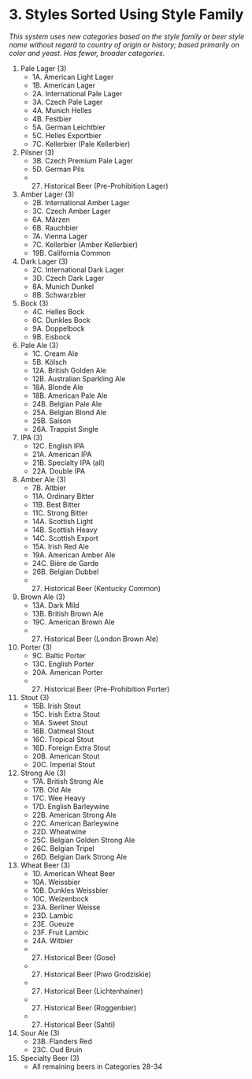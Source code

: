 # 3. Styles Sorted Using Style Family

_This system uses new categories based on the style family or beer style name without regard to country of origin or history; based primarily on color and yeast. Has fewer, broader categories._

1. Pale Lager (3)
    - 1A. American Light Lager
    - 1B. American Lager
    - 2A. International Pale Lager
    - 3A. Czech Pale Lager
    - 4A. Munich Helles
    - 4B. Festbier
    - 5A. German Leichtbier
    - 5C. Helles Exportbier
    - 7C. Kellerbier (Pale Kellerbier)
1. Pilsner (3)
    - 3B. Czech Premium Pale Lager
    - 5D. German Pils
    - 27. Historical Beer (Pre-Prohibition Lager)
1. Amber Lager (3)
    - 2B. International Amber Lager
    - 3C. Czech Amber Lager
    - 6A. Märzen
    - 6B. Rauchbier
    - 7A. Vienna Lager
    - 7C. Kellerbier (Amber Kellerbier)
    - 19B. California Common
1. Dark Lager (3)
    - 2C. International Dark Lager
    - 3D. Czech Dark Lager
    - 8A. Munich Dunkel
    - 8B. Schwarzbier
1. Bock (3)
    - 4C. Helles Bock
    - 6C. Dunkles Bock
    - 9A. Doppelbock
    - 9B. Eisbock
1. Pale Ale (3)
    - 1C. Cream Ale
    - 5B. Kölsch
    - 12A. British Golden Ale
    - 12B. Australian Sparkling Ale
    - 18A. Blonde Ale
    - 18B. American Pale Ale
    - 24B. Belgian Pale Ale
    - 25A. Belgian Blond Ale
    - 25B. Saison
    - 26A. Trappist Single
1. IPA (3)
    - 12C. English IPA
    - 21A. American IPA
    - 21B. Specialty IPA (all)
    - 22A. Double IPA
1. Amber Ale (3)
    - 7B. Altbier
    - 11A. Ordinary Bitter
    - 11B. Best Bitter
    - 11C. Strong Bitter
    - 14A. Scottish Light
    - 14B. Scottish Heavy
    - 14C. Scottish Export
    - 15A. Irish Red Ale
    - 19A. American Amber Ale
    - 24C. Bière de Garde
    - 26B. Belgian Dubbel
    - 27. Historical Beer (Kentucky Common)
1. Brown Ale (3)
    - 13A. Dark Mild
    - 13B. British Brown Ale
    - 19C. American Brown Ale
    - 27. Historical Beer (London Brown Ale)
1. Porter (3)
    - 9C. Baltic Porter
    - 13C. English Porter
    - 20A. American Porter
    - 27. Historical Beer (Pre-Prohibition Porter)
1. Stout (3)
    - 15B. Irish Stout
    - 15C. Irish Extra Stout
    - 16A. Sweet Stout
    - 16B. Oatmeal Stout
    - 16C. Tropical Stout
    - 16D. Foreign Extra Stout
    - 20B. American Stout
    - 20C. Imperial Stout
1. Strong Ale (3)
    - 17A. British Strong Ale
    - 17B. Old Ale
    - 17C. Wee Heavy
    - 17D. English Barleywine
    - 22B. American Strong Ale
    - 22C. American Barleywine
    - 22D. Wheatwine
    - 25C. Belgian Golden Strong Ale
    - 26C. Belgian Tripel
    - 26D. Belgian Dark Strong Ale
1. Wheat Beer (3)
    - 1D. American Wheat Beer
    - 10A. Weissbier
    - 10B. Dunkles Weissbier
    - 10C. Weizenbock
    - 23A. Berliner Weisse
    - 23D. Lambic
    - 23E. Gueuze
    - 23F. Fruit Lambic
    - 24A. Witbier
    - 27. Historical Beer (Gose)
    - 27. Historical Beer (Piwo Grodziskie)
    - 27. Historical Beer (Lichtenhainer)
    - 27. Historical Beer (Roggenbier)
    - 27. Historical Beer (Sahti)
1. Sour Ale (3)
    - 23B. Flanders Red
    - 23C. Oud Bruin
1. Specialty Beer (3)
    - All remaining beers in Categories 28-34
